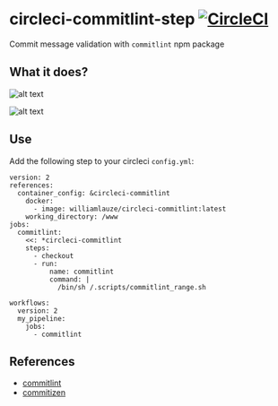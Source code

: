 # circleci-commitlint-step [![CircleCI](https://circleci.com/gh/wilau2/circleci-commitlint-step.svg?style=svg)](https://circleci.com/gh/wilau2/circleci-commitlint-step)
Commit message validation with `commitlint` npm package

## What it does? 

![alt text](https://github.com/wilau2/circleci-commitlint-step/blob/master/.github/circle_fail.png)

![alt text](https://github.com/wilau2/circleci-commitlint-step/blob/master/.github/circle_success.png)

## Use 
Add the following step to your circleci `config.yml`:
```
version: 2
references:
  container_config: &circleci-commitlint
    docker:
      - image: williamlauze/circleci-commitlint:latest
    working_directory: /www
jobs:
  commitlint:
    <<: *circleci-commitlint
    steps:
      - checkout
      - run:
          name: commitlint
          command: |
            /bin/sh /.scripts/commitlint_range.sh

workflows:
  version: 2
  my_pipeline:
    jobs:
      - commitlint
```

## References
- [commitlint](https://github.com/marionebl/commitlint)
- [commitizen](https://github.com/commitizen/cz-cli)
